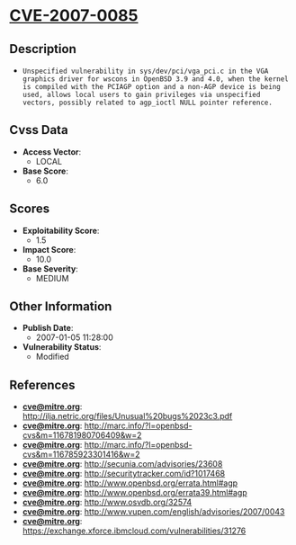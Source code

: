 
# [CVE-2007-0085](https://cve.mitre.org/cgi-bin/cvename.cgi?name=CVE-2007-0085)

## Description

- `Unspecified vulnerability in sys/dev/pci/vga_pci.c in the VGA graphics driver for wscons in OpenBSD 3.9 and 4.0, when the kernel is compiled with the PCIAGP option and a non-AGP device is being used, allows local users to gain privileges via unspecified vectors, possibly related to agp_ioctl NULL pointer reference.`

## Cvss Data

- **Access Vector**:
  - LOCAL
- **Base Score**:
  - 6.0

## Scores

- **Exploitability Score**:
  - 1.5
- **Impact Score**:
  - 10.0
- **Base Severity**:
  - MEDIUM

## Other Information

- **Publish Date**:
  - 2007-01-05 11:28:00
- **Vulnerability Status**:
  - Modified

## References

- **cve@mitre.org**: http://ilja.netric.org/files/Unusual%20bugs%2023c3.pdf
- **cve@mitre.org**: http://marc.info/?l=openbsd-cvs&m=116781980706409&w=2
- **cve@mitre.org**: http://marc.info/?l=openbsd-cvs&m=116785923301416&w=2
- **cve@mitre.org**: http://secunia.com/advisories/23608
- **cve@mitre.org**: http://securitytracker.com/id?1017468
- **cve@mitre.org**: http://www.openbsd.org/errata.html#agp
- **cve@mitre.org**: http://www.openbsd.org/errata39.html#agp
- **cve@mitre.org**: http://www.osvdb.org/32574
- **cve@mitre.org**: http://www.vupen.com/english/advisories/2007/0043
- **cve@mitre.org**: https://exchange.xforce.ibmcloud.com/vulnerabilities/31276
